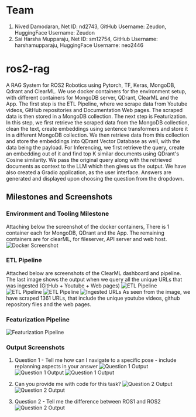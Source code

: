 # Team
1) Nived Damodaran, Net ID: nd2743, GitHub Username: Zeudon, HuggingFace Username: Zeudon
2) Sai Harsha Mupparaju, Net ID: sm12754, GitHub Username: harshamupparaju, HuggingFace Username: neo2446

# ros2-rag
A RAG System for ROS2 Robotics using Pytorch, TF, Keras, MongoDB, Qdrant and ClearML. We use docker containers for the environment setup, with different containers for MongoDB server, QDrant, ClearML and the App. The first step is the ETL Pipeline, where we scrape data from Youtube videos, GitHub repositories and Documentation Web pages. The scraped data is then stored in a MongoDB collection. The next step is Featurization. In this step, we first retrieve the scraped data from the MongoDB collection, clean the text, create embeddings using sentence transformers and store it in a different MongoDB collection. We then retrieve data from this collection and store the embeddings into QDrant Vector Database as well, with the data being the payload. For Inferencing, we first retrieve the query, create an embedding out of it and find top K similar documents using QDrant's Cosine similarity. We pass the original query along with the retrieved documents as context to the LLM which then gives us the output. We have also created a Gradio application, as the user interface. Answers are generated and displayed upon choosing the question from the dropdown.

## Milestones and Screenshots

### Environment and Tooling Milestone
Attaching below the screenshot of the docker containers, There is 1 container each for MongoDB, QDrant and the App. The remaining containers are for clearML, for fileserver, API server and web host.
![Docker Screenshot](Docker_Screenshot.png "This is the Docker Screenshot")

### ETL Pipeline
Attached below are screenshots of the ClearML dashboard and pipeline. The last image shows the output when we query all the unique URLs that was ingested (GitHub + Youtube + Web pages)
![ETL Pipeline](ClearML3.png "This is the Pipeline Screenshot")
![ETL Pipeline](ClearML2.png "This is the Pipeline Screenshot")
![ETL Pipeline](ClearML1.png "This is the Pipeline Screenshot")
![Ingested URLs](Ingested_URLs.png "These are the Ingested URLs")
As seen from the image, we have scraped 1361 URLs, that include the unique youtube videos, github repository files and the web pages.

### Featurization Pipeline
![Featurization Pipeline](ClearML_Featurization.png "This is the Pipeline Screenshot")

### Output Screenshots

1) Question 1 - Tell me how can I navigate to a specific pose - include replanning aspects in your answer
![Question 1 Output](Q2O1.png "This is the Answer Screenshot")
![Question 1 Output](Q2O2.png "This is the Answer Screenshot")
![Question 1 Output](Q2O3.png "This is the Answer Screenshot")

2) Can you provide me with code for this task?
![Question 2 Output](Q3O1.png "This is the Answer Screenshot")
![Question 2 Output](Q3O2.png "This is the Answer Screenshot")

3) Question 2 - Tell me the difference between ROS1 and ROS2
![Question 2 Output](Output1.png "This is the Answer Screenshot")